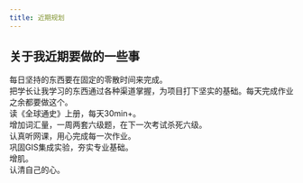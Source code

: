 ```yaml
---
title: 近期规划
---
```

## 关于我近期要做的一些事
每日坚持的东西要在固定的零散时间来完成。  
把学长让我学习的东西通过各种渠道掌握，为项目打下坚实的基础。每天完成作业之余都要做这个。  
读《全球通史》上册，每天30min+。  
增加词汇量，一周两套六级题，在下一次考试杀死六级。  
认真听网课，用心完成每一次作业。  
巩固GIS集成实验，夯实专业基础。  
增肌。  
认清自己的心。
